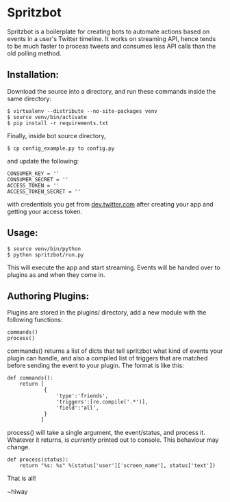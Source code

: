 # Spritzbot

Spritzbot is a boilerplate for creating bots to automate actions based on events
in a user's Twitter timeline. It works on streaming API, hence tends to be much
faster to process tweets and consumes less API calls than the old polling
method.

## Installation:

Download the source into a directory, and run these commands inside the same
directory:

	$ virtualenv --distribute --no-site-packages venv
	$ source venv/bin/activate
	$ pip install -r requirements.txt

Finally, inside bot source directory, 

	$ cp config_example.py to config.py

and update the following:

	CONSUMER_KEY = ''
	CONSUMER_SECRET = ''
	ACCESS_TOKEN = ''
	ACCESS_TOKEN_SECRET = ''

with credentials you get from [dev.twitter.com](http://dev.twitter.com/) after
creating your app and getting your access token.

## Usage:

    $ source venv/bin/python
	$ python spritzbot/run.py

This will execute the app and start streaming. Events will be handed over to
plugins as and when they come in. 

## Authoring Plugins:

Plugins are stored in the plugins/ directory, add a new module with the
following functions:

	commands()
	process()

commands() returns a list of dicts that tell spritzbot what kind of events your
plugin can handle, and also a compiled list of triggers that are matched before
sending the event to your plugin. The format is like this:

    def commands():
        return [
                {
                    'type':'friends',
                    'triggers':[re.compile('.*')],
                    'field':'all',
                }
               ]


process() will take a single argument, the event/status, and process it.
Whatever it returns, is _currently_ printed out to console. This behaviour may
change.

	def process(status):
   		return "%s: %s" %(status['user']['screen_name'], status['text'])
    

That is all!

~hiway

